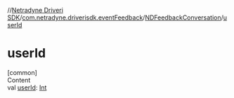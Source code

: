 //[Netradyne Driveri SDK](../../index.md)/[com.netradyne.driverisdk.eventFeedback](../index.md)/[NDFeedbackConversation](index.md)/[userId](user-id.md)



# userId  
[common]  
Content  
val [userId](user-id.md): [Int](https://kotlinlang.org/api/latest/jvm/stdlib/kotlin/-int/index.html)  



